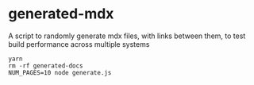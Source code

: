 # generated-mdx

A script to randomly generate mdx files, with links between them, to test build performance across multiple systems

```
yarn
rm -rf generated-docs
NUM_PAGES=10 node generate.js
```
